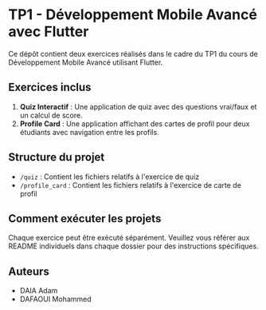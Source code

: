 # TP1 - Développement Mobile Avancé avec Flutter

Ce dépôt contient deux exercices réalisés dans le cadre du TP1 du cours de Développement Mobile Avancé utilisant Flutter.

## Exercices inclus

1. **Quiz Interactif** : Une application de quiz avec des questions vrai/faux et un calcul de score.
2. **Profile Card** : Une application affichant des cartes de profil pour deux étudiants avec navigation entre les profils.

## Structure du projet

- `/quiz` : Contient les fichiers relatifs à l'exercice de quiz
- `/profile_card` : Contient les fichiers relatifs à l'exercice de carte de profil

## Comment exécuter les projets

Chaque exercice peut être exécuté séparément. Veuillez vous référer aux README individuels dans chaque dossier pour des instructions spécifiques.

## Auteurs

- DAIA Adam
- DAFAOUI Mohammed


